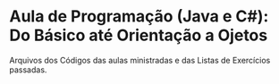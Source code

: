 # Aula de Programação (Java e C#): Do Básico até Orientação a Ojetos
Arquivos dos Códigos das aulas ministradas e das Listas de Exercícios passadas.
